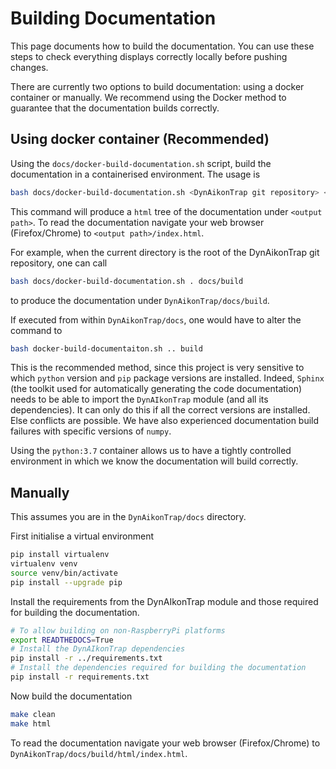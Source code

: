 
[comment]: # (DO NOT EDIT: This markdown file was autogenerated from source/dev-docs/build-docs.rst using pandoc.)

# Building Documentation

This page documents how to build the documentation. You can use these
steps to check everything displays correctly locally before pushing
changes.

There are currently two options to build documentation: using a docker
container or manually. We recommend using the Docker method to guarantee
that the documentation builds correctly.

## Using docker container (Recommended)

Using the `docs/docker-build-documentation.sh` script, build the
documentation in a containerised environment. The usage is

``` sh
bash docs/docker-build-documentation.sh <DynAikonTrap git repository> <output path>
```

This command will produce a `html` tree of the documentation under
`<output path>`. To read the documentation navigate your web browser
(Firefox/Chrome) to `<output path>/index.html`.

For example, when the current directory is the root of the DynAikonTrap
git repository, one can call

``` sh
bash docs/docker-build-documentation.sh . docs/build
```

to produce the documentation under `DynAikonTrap/docs/build`.

If executed from within `DynAikonTrap/docs`, one would have to alter the
command to

``` sh
bash docker-build-documentaiton.sh .. build
```

This is the recommended method, since this project is very sensitive to
which `python` version and `pip` package versions are installed. Indeed,
`Sphinx` (the toolkit used for automatically generating the code
documentation) needs to be able to import the `DynAIkonTrap` module (and
all its dependencies). It can only do this if all the correct versions
are installed. Else conflicts are possible. We have also experienced
documentation build failures with specific versions of `numpy`.

Using the `python:3.7` container allows us to have a tightly controlled
environment in which we know the documentation will build correctly.

## Manually

This assumes you are in the `DynAikonTrap/docs` directory.

First initialise a virtual environment

``` sh
pip install virtualenv
virtualenv venv
source venv/bin/activate
pip install --upgrade pip
```

Install the requirements from the DynAIkonTrap module and those required
for building the documentation.

``` sh
# To allow building on non-RaspberryPi platforms
export READTHEDOCS=True
# Install the DynAIkonTrap dependencies
pip install -r ../requirements.txt
# Install the dependencies required for building the documentation
pip install -r requirements.txt
```

Now build the documentation

``` sh
make clean
make html
```

To read the documentation navigate your web browser (Firefox/Chrome) to
`DynAikonTrap/docs/build/html/index.html`.
